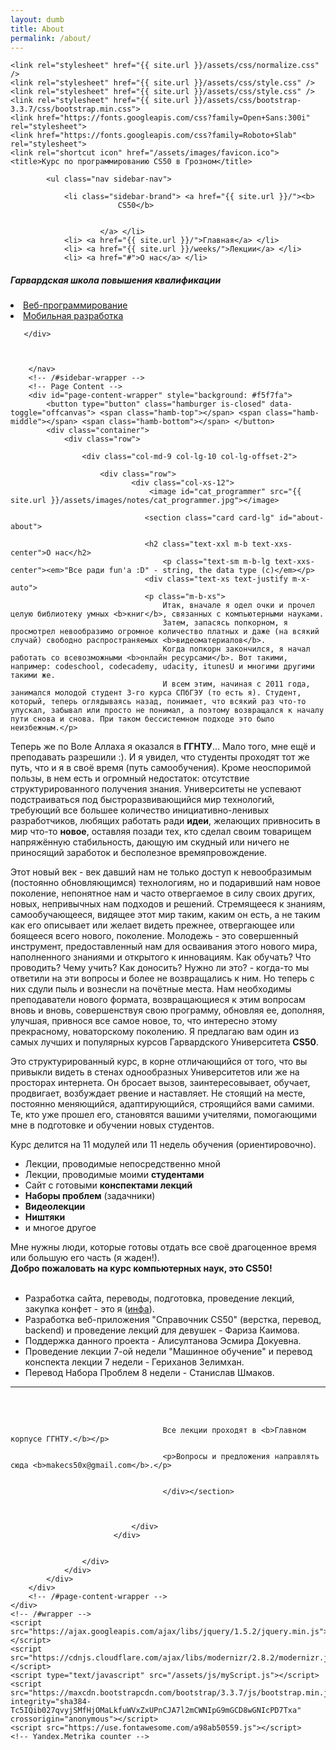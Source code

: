 ```yaml
---
layout: dumb
title: About
permalink: /about/
---
```

<html>

<head>
    <meta charset="UTF-8">
    <meta name="viewport" content="width=device-width, initial-scale=1">

    <link rel="stylesheet" href="{{ site.url }}/assets/css/normalize.css" />
    <link rel="stylesheet" href="{{ site.url }}/assets/css/style.css" />
    <link rel="stylesheet" href="{{ site.url }}/assets/css/style.css" />
    <link rel="stylesheet" href="{{ site.url }}/assets/css/bootstrap-3.3.7/css/bootstrap.min.css">
    <link href="https://fonts.googleapis.com/css?family=Open+Sans:300i" rel="stylesheet">
    <link href="https://fonts.googleapis.com/css?family=Roboto+Slab" rel="stylesheet">
    <link rel="shortcut icon" href="/assets/images/favicon.ico">
    <title>Курс по программированию CS50 в Грозном</title>
</head>

<body>
    <div class="se-pre-con"></div>
    <div id="wrapper">
        <div class="overlay"></div>
        <!-- Sidebar -->
        <nav class="navbar navbar-inverse navbar-fixed-top" id="sidebar-wrapper" role="navigation">
           
            <ul class="nav sidebar-nav">
               
                <li class="sidebar-brand"> <a href="{{ site.url }}/"><b>
                            CS50</b>
                            
                            
                        </a> </li>
                <li> <a href="{{ site.url }}/">Главная</a> </li>
                <li> <a href="{{ site.url }}/weeks/">Лекции</a> </li>
                <li> <a href="#">О нас</a> </li>
<!-- <li><a target="_blank" href="/apply/">Записаться</a></li> -->
<h5 id="harvard_extension">Гарвардская школа повышения квалификации</h5>
<li><a target="_blank" href="https://makecs50.github.io/web">Веб-программирование</a></li>
<li><a target="_blank" href="https://makecs50.github.io/mobile">Мобильная разработка</a></li>
            </ul>
<!--
            <div class="nav sidebar-nav1" >
                
                
                <link href='http://fonts.googleapis.com/css?family=Raleway:400,200' rel='stylesheet' type='text/css'> 
  
  <link href="//netdna.bootstrapcdn.com/font-awesome/4.1.0/css/font-awesome.min.css" rel="stylesheet">
<nav class="social">
          <ul>
              <li><a href="http://twitter.com/gian_michelle">Twitter <i class="fa fa-twitter"></i></a></li>
              <li><a href="http://facebook.com/gian.michelle">Facebook <i class="fa fa-facebook"></i></a></li>
              
              
          </ul>
      </nav>
        
                
                
                </div>
-->
       <div class="nav sidebar-nav1">
           
<!--            <a href="http://twitter.com/makecs50" target="_blank" class="icon-button twitter"><i class="icon-twitter"></i><span></span></a> -->
           
<!--
<a href="http://facebook.com" class="icon-button facebook"><i class="icon-facebook"></i><span></span></a>
<a href="http://plus.google.com" class="icon-button google-plus"><i class="icon-google-plus"></i><span></span></a>
-->
           
       </div>
      
       
       
        </nav>
        <!-- /#sidebar-wrapper -->
        <!-- Page Content -->
        <div id="page-content-wrapper" style="background: #f5f7fa">
            <button type="button" class="hamburger is-closed" data-toggle="offcanvas"> <span class="hamb-top"></span> <span class="hamb-middle"></span> <span class="hamb-bottom"></span> </button>
            <div class="container">
                <div class="row">

                    <div class="col-md-9 col-lg-10 col-lg-offset-2">
                        
                        <div class="row">
                               <div class="col-xs-12">
	                               <image id="cat_programmer" src="{{ site.url }}/assets/images/notes/cat_programmer.jpg"></image>
                                
                                  <section class="card card-lg" id="about-about">
<!--                                  <h1 class="text-xxxl m-b-sm m-t-sm text-xxs-center">- Знакомство -</h1>-->
                                  
                                  <h2 class="text-xxl m-b text-xxs-center">О нас</h2>
                                      <p class="text-sm m-b-lg text-xxs-center"><em>"Все ради fun'a :D" - string, the data type (c)</em></p>
                                  <div class="text-xs text-justify m-x-auto">
                                  <p class="m-b-xs">
                                      Итак, вначале я одел очки и прочел целую библиотеку умных <b>книг</b>, связанных с компьютерными науками.
                                      Затем, запасясь попкорном, я просмотрел невообразимо огромное количество платных и даже (на всякий случай) свободно распространяемых <b>видеоматериалов</b>.
                                      Когда попкорн закончился, я начал работать со всевозможными <b>онлайн ресурсами</b>. Вот такими, например: codeschool, codecademy, udacity, itunesU и многими другими такими же.
                                      И всем этим, начиная с 2011 года, занимался молодой студент 3-го курса СПбГЭУ (то есть я). Студент, который, теперь оглядываясь назад, понимает, что всякий раз что-то упускал, забывал или просто не понимал, а поэтому возвращался к началу пути снова и снова. При таком бессистемном подходе это было неизбежным.</p>
<p class="m-b-xs">
    Теперь же по Воле Аллаха я оказался в <b>ГГНТУ</b>... Мало того, мне ещё и преподавать разрешили :). 
    И я увидел, что студенты проходят тот же путь, что и я в своё время (путь самообучения). Кроме неоспоримой пользы, в нем есть и огромный недостаток: отсутствие структурированного получения знания. Университеты не успевают подстраиваться под быстроразвивающийся мир технологий, требующий все большее количество инициативно-ленивых разработчиков, любящих работать ради <b>идеи</b>, желающих привносить в мир что-то <b>новое</b>, оставляя позади тех, кто сделал своим товарищем напряжённую стабильность, дающую им скудный или ничего не приносящий заработок и бесполезное времяпровождение. </p>
<p class="m-b-xs">
Этот новый век - век давший нам не только доступ к невообразимым (постоянно обновляющимся) технологиям, но и подаривший нам новое поколение, непонятное нам и часто отвергаемое в силу своих других, новых, непривычных нам подходов и решений. Стремящееся к знаниям, самообучающееся, видящее этот мир таким, каким он есть, а не таким как его описывает или желает видеть прежнее, отвергающее или боящееся всего нового, поколение. Молодежь - это совершенный инструмент, предоставленный нам для осваивания этого нового мира, наполненного знаниями и открытого к инновациям.
Как обучать? Что проводить? Чему учить? Как доносить? Нужно ли это? - когда-то мы ответили на эти вопросы и более не возвращались к ним.
Но теперь с них сдули пыль и вознесли на почётные места. 
Нам необходимы преподаватели нового формата, возвращающиеся к этим вопросам вновь и вновь, совершенствуя свою программу, обновляя ее, дополняя, улучшая, привнося все самое новое, то, что интересно этому прекрасному, новаторскому поколению.
    Я предлагаю вам один из самых лучших и популярных курсов Гарвардского Университета <b>CS50</b>.</p> 
<p class="m-b-xs">
Это структурированный курс, в корне отличающийся от того, что вы привыкли видеть в стенах однообразных Университетов или же на просторах интернета. Он бросает вызов, заинтересовывает, обучает, продвигает, возбуждает рвение и наставляет. Не стоящий на месте, постоянно меняющийся, адаптирующийся, строящийся вами самими. Те, кто уже прошел его, становятся вашими учителями, помогающими мне в подготовке и обучении новых студентов.</p>
<p class="m-b-xs">
Курс делится на 11 модулей или 11 недель обучения (ориентировочно). <br>
<ul>
    <li>Лекции, проводимые непосредственно мной</li>
    <li>Лекции, проводимые моими <b>студентами</b></li>
    <li>Сайт с готовыми <b>конспектами лекций</b></li>
    <li><b>Наборы проблем</b> (задачники)</li>
    <li><b>Видеолекции</b></li>
    <li><b>Ништяки</b></li>
    <li>и многое другое</li>
</ul>

Мне нужны люди, которые готовы отдать все своё драгоценное время или большую его часть (я жаден!). <br>
                                      <b>Добро пожаловать на курс компьютерных наук, это CS50!</b>
                                      <br>
<br>
- Разработка сайта, переводы, подготовка, проведение лекций, закупка конфет - это я (<a href="https://geekbrains.ru/users/1187580">инфа</a>).<br>
- Разработка веб-приложения "Справочник CS50" (верстка, перевод, backend) и проведение лекций для девушек - Фариза Каимова.<br>
- Поддержка данного проекта - Алисултанова Эсмира Докуевна.<br>
- Проведение лекции 7-ой недели "Машинное обучение" и перевод конспекта лекции 7 недели - Гериханов Зелимхан.<br>
- Перевод Набора Проблем 8 недели - Станислав Шмаков.<br>
________________________
<br>
 <br>

                                      Все лекции проходят в <b>Главном корпусе ГГНТУ.</b></p>
                                      
                                      <p>Вопросы и предложения направлять сюда <b>makecs50x@gmail.com</b>.</p>

                                      
                                      </div></section>
                                   
                                   
                                   
                               </div>
                           </div>
                        
                        
                    </div>
                </div>
            </div>
        </div>
        <!-- /#page-content-wrapper -->
    </div>
    <!-- /#wrapper -->
    <script src="https://ajax.googleapis.com/ajax/libs/jquery/1.5.2/jquery.min.js"></script>
    <script src="https://cdnjs.cloudflare.com/ajax/libs/modernizr/2.8.2/modernizr.js"></script>
    <script type="text/javascript" src="/assets/js/myScript.js"></script>
    <script src="https://maxcdn.bootstrapcdn.com/bootstrap/3.3.7/js/bootstrap.min.js" integrity="sha384-Tc5IQib027qvyjSMfHjOMaLkfuWVxZxUPnCJA7l2mCWNIpG9mGCD8wGNIcPD7Txa" crossorigin="anonymous"></script>
    <script src="https://use.fontawesome.com/a98ab50559.js"></script>
    <!-- Yandex.Metrika counter -->
<script type="text/javascript">
    (function (d, w, c) {
        (w[c] = w[c] || []).push(function() {
            try {
                w.yaCounter44263234 = new Ya.Metrika({
                    id:44263234,
                    clickmap:true,
                    trackLinks:true,
                    accurateTrackBounce:true
                });
            } catch(e) { }
        });

        var n = d.getElementsByTagName("script")[0],
            s = d.createElement("script"),
            f = function () { n.parentNode.insertBefore(s, n); };
        s.type = "text/javascript";
        s.async = true;
        s.src = "https://mc.yandex.ru/metrika/watch.js";

        if (w.opera == "[object Opera]") {
            d.addEventListener("DOMContentLoaded", f, false);
        } else { f(); }
    })(document, window, "yandex_metrika_callbacks");
</script>
<noscript><div><img src="https://mc.yandex.ru/watch/44263234" style="position:absolute; left:-9999px;" alt="" /></div></noscript>
<!-- /Yandex.Metrika counter -->
</body>

</html>